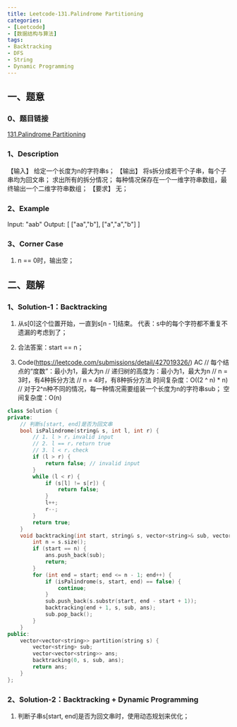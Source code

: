 ```yaml
---
title: Leetcode-131.Palindrome Partitioning
categories: 
- [Leetcode]
- [数据结构与算法]
tags: 
- Backtracking
- DFS
- String
- Dynamic Programming
---
```


## 一、题意

### 0、题目链接
[131.Palindrome Partitioning](https://leetcode.com/problems/palindrome-partitioning/)

### 1、Description
【输入】
给定一个长度为n的字符串s；
【输出】
将s拆分成若干个子串，每个子串均为回文串；
求出所有的拆分情况；
每种情况保存在一个一维字符串数组，最终输出一个二维字符串数组；
【要求】
无；

### 2、Example
Input: "aab"
Output:
[
  ["aa","b"],
  ["a","a","b"]
]

<!-- more -->

### 3、Corner Case
1. n == 0时，输出空；

## 二、题解

### 1、Solution-1：Backtracking
1. 从s[0]这个位置开始，一直到s[n - 1]结束。
代表：s中的每个字符都不重复不遗漏的考虑到了；

2. 合法答案：start == n；

3. Code(https://leetcode.com/submissions/detail/427019326/)
AC
// 每个结点的“度数”：最小为1，最大为n
// 递归树的高度为：最小为1，最大为n
// n = 3时，有4种拆分方法
// n = 4时，有8种拆分方法
时间复杂度：O((2 ^ n) * n) // 对于2^n种不同的情况，每一种情况需要组装一个长度为n的字符串sub；
空间复杂度：O(n) 
```C++
class Solution {
private:
    // 判断s[start, end]是否为回文串
    bool isPalindrome(string& s, int l, int r) {
        // 1. l > r，invalid input
        // 2. l == r，return true
        // 3. l < r，check
        if (l > r) {
            return false; // invalid input
        }
        while (l < r) {
            if (s[l] != s[r]) {
                return false;
            }
            l++;
            r--;
        }
        return true;
    }
    void backtracking(int start, string& s, vector<string>& sub, vector<vector<string>>& ans) {
        int n = s.size();
        if (start == n) {
            ans.push_back(sub);
            return;
        }
        for (int end = start; end <= n - 1; end++) {
            if (isPalindrome(s, start, end) == false) {
                continue;    
            }
            sub.push_back(s.substr(start, end - start + 1));
            backtracking(end + 1, s, sub, ans);
            sub.pop_back();
        }
    }
public:
    vector<vector<string>> partition(string s) {
        vector<string> sub;
        vector<vector<string>> ans;
        backtracking(0, s, sub, ans);
        return ans;
    }
};
```

### 2、Solution-2：Backtracking + Dynamic Programming
1. 判断子串s[start, end]是否为回文串时，使用动态规划来优化；